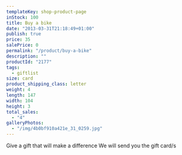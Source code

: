 ```yaml
---
templateKey: shop-product-page
inStock: 100
title: Buy a bike
date: "2013-03-31T21:18:49+01:00"
publish: true
price: 35
salePrice: 0
permalink: "/product/buy-a-bike"
description: ""
productId: "2177"
tags:
  - giftlist
size: card
product_shipping_class: letter
weight: 4
length: 147
width: 104
height: 3
total_sales:
  - "4"
galleryPhotos:
  - "/img/4b0bf910a421e_31_0259.jpg"
---
```


Give a gift that will make a difference We will send you the gift card/s

